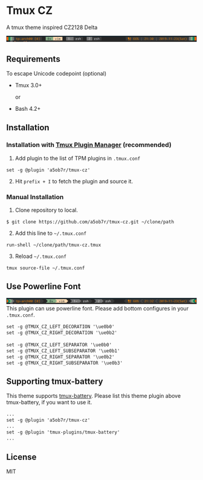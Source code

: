 # Tmux CZ
A tmux theme inspired CZ2128 Delta

![](doc/tmux-cz2.png)

## Requirements
To escape Unicode codepoint (optional)
- Tmux 3.0+

  or

- Bash 4.2+

## Installation
### Installation with [Tmux Plugin Manager](https://github.com/tmux-plugins/tpm) (recommended)
1. Add plugin to the list of TPM plugins in `.tmux.conf`
```tmux
set -g @plugin 'a5ob7r/tmux-cz'
```

2. Hit `prefix + I` to fetch the plugin and source it.

### Manual Installation
1. Clone repository to local.
```shell
$ git clone https://github.com/a5ob7r/tmux-cz.git ~/clone/path
```

2. Add this line to `~/.tmux.conf`
```tmux
run-shell ~/clone/path/tmux-cz.tmux
```

3. Reload `~/.tmux.conf`
```shell
tmux source-file ~/.tmux.conf
```

## Use Powerline Font
![](doc/tmux-cz3.png)
This plugin can use powerline font.
Please add bottom configures in your `.tmux.conf`.

```
set -g @TMUX_CZ_LEFT_DECORATION '\ue0b0'
set -g @TMUX_CZ_RIGHT_DECORATION '\ue0b2'

set -g @TMUX_CZ_LEFT_SEPARATOR '\ue0b0'
set -g @TMUX_CZ_LEFT_SUBSEPARATOR '\ue0b1'
set -g @TMUX_CZ_RIGHT_SEPARATOR '\ue0b2'
set -g @TMUX_CZ_RIGHT_SUBSEPARATOR '\ue0b3'
```

## Supporting tmux-battery
This theme supports [tmux-battery](https://github.com/tmux-plugins/tmux-battery).
Please list this theme plugin above tmux-battery, if you want to use it.
```tmux
...
set -g @plugin 'a5ob7r/tmux-cz'
...
set -g @plugin 'tmux-plugins/tmux-battery'
...
```

## License
MIT
